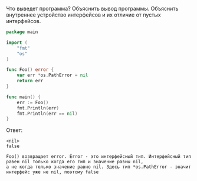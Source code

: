 Что выведет программа? Объяснить вывод программы. Объяснить внутреннее устройство интерфейсов и их отличие от пустых интерфейсов.

```go
package main

import (
	"fmt"
	"os"
)

func Foo() error {
	var err *os.PathError = nil
	return err
}

func main() {
	err := Foo()
	fmt.Println(err)
	fmt.Println(err == nil)
}
```

Ответ:
```
<nil>
false

Foo() возвращает error. Error - это интерфейсный тип. Интерфейсный тип равен nil только когда его тип и значение равны nil, 
а не когда только значение равно nil. Здесь тип *os.PathError - значит интерфейс уже не nil, поэтому false

```
